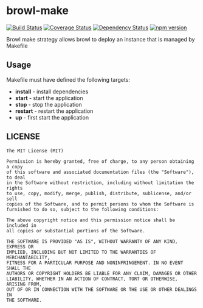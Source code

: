 # browl-make

[![Build Status](https://travis-ci.org/killmenot/browl-make.svg?branch=master)](https://travis-ci.org/killmenot/browl-make) [![Coverage Status](https://coveralls.io/repos/github/killmenot/browl-make/badge.svg?branch=master)](https://coveralls.io/github/killmenot/browl-make?branch=master) [![Dependency Status](https://david-dm.org/killmenot/browl-make.svg)](https://david-dm.org/killmenot/browl-make) [![npm version](https://img.shields.io/npm/v/browl-make.svg)](https://www.npmjs.com/package/browl-make)

Browl make strategy allows browl to deploy an instance that is managed by Makefile

## Usage

Makefile must have defined the following targets:
 - **install** - install dependencies
 - **start** - start the application
 - **stop** - stop the application
 - **restart** - restart the application
 - **up** - first start the application

## LICENSE

    The MIT License (MIT)

    Permission is hereby granted, free of charge, to any person obtaining a copy
    of this software and associated documentation files (the "Software"), to deal
    in the Software without restriction, including without limitation the rights
    to use, copy, modify, merge, publish, distribute, sublicense, and/or sell
    copies of the Software, and to permit persons to whom the Software is
    furnished to do so, subject to the following conditions:

    The above copyright notice and this permission notice shall be included in
    all copies or substantial portions of the Software.

    THE SOFTWARE IS PROVIDED "AS IS", WITHOUT WARRANTY OF ANY KIND, EXPRESS OR
    IMPLIED, INCLUDING BUT NOT LIMITED TO THE WARRANTIES OF MERCHANTABILITY,
    FITNESS FOR A PARTICULAR PURPOSE AND NONINFRINGEMENT. IN NO EVENT SHALL THE
    AUTHORS OR COPYRIGHT HOLDERS BE LIABLE FOR ANY CLAIM, DAMAGES OR OTHER
    LIABILITY, WHETHER IN AN ACTION OF CONTRACT, TORT OR OTHERWISE, ARISING FROM,
    OUT OF OR IN CONNECTION WITH THE SOFTWARE OR THE USE OR OTHER DEALINGS IN
    THE SOFTWARE.
